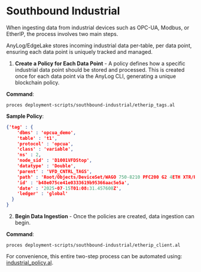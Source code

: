 # Southbound Industrial 

When ingesting data from industrial devices such as OPC-UA, Modbus, or EtherIP, the process involves two main steps.

AnyLog/EdgeLake stores incoming industrial data per-table, per data point, ensuring each data point is uniquely tracked 
and managed.

1. **Create a Policy for Each Data Point** - A policy defines how a specific industrial data point should be stored and 
processed. This is created once for each data point via the AnyLog CLI, generating a unique blockchain policy.


**Command**:
```anylog
proces deployment-scripts/southbound-industrial/etherip_tags.al 
```

**Sample Policy**:
```json
{'tag' : {
    'dbms' : 'opcua_demo',
    'table' : 't1',
    'protocol' : 'opcua',
    'class' : 'variable',
    'ns' : 2,
    'node_sid' : 'D1001VFDStop',
    'datatype' : 'Double',
    'parent' : 'VFD_CNTRL_TAGS',
    'path' : 'Root/Objects/DeviceSet/WAGO 750-8210 PFC200 G2 4ETH XTR/Resources/Application/GlobalVars/VFD_CNTRL_TAGS/D1001VFDStop',
    'id' : 'b48e075ce41e0333619b95366aac5e5a',
    'date' : '2025-07-15T01:08:31.457608Z',
    'ledger' : 'global'
  }
}
```

2. **Begin Data Ingestion** - Once the policies are created, data ingestion can begin.

**Command**:
```anylog
proces deployment-scripts/southbound-industrial/etherip_client.al 
```

For convenience, this entire two-step process can be automated using: [industrial_policy.al](../southbound-industrial/industrial_policy.al). 